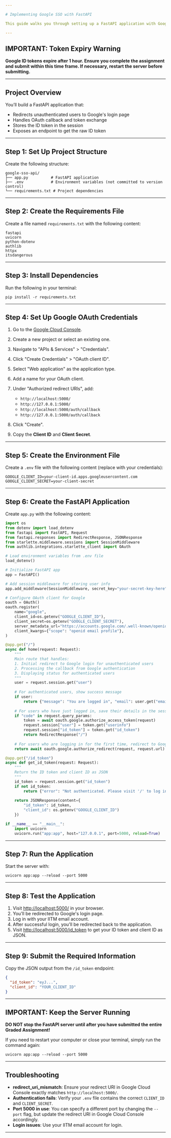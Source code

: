 ```yaml
---

# Implementing Google SSO with FastAPI

This guide walks you through setting up a FastAPI application with Google Single Sign-On (SSO) authentication, exposing the user's ID token.

---
```


## IMPORTANT: Token Expiry Warning

**Google ID tokens expire after 1 hour. Ensure you complete the assignment and submit within this time frame. If necessary, restart the server before submitting.**

---

## Project Overview

You’ll build a FastAPI application that:

* Redirects unauthenticated users to Google's login page
* Handles OAuth callback and token exchange
* Stores the ID token in the session
* Exposes an endpoint to get the raw ID token

---

## Step 1: Set Up Project Structure

Create the following structure:

```
google-sso-api/
├── app.py          # FastAPI application
├── .env            # Environment variables (not committed to version control)
└── requirements.txt # Project dependencies
```

---

## Step 2: Create the Requirements File

Create a file named `requirements.txt` with the following content:

```
fastapi
uvicorn
python-dotenv
authlib
httpx
itsdangerous
```

---

## Step 3: Install Dependencies

Run the following in your terminal:

```
pip install -r requirements.txt
```

---

## Step 4: Set Up Google OAuth Credentials

1. Go to the [Google Cloud Console](https://console.cloud.google.com/).
2. Create a new project or select an existing one.
3. Navigate to "APIs & Services" > "Credentials".
4. Click "Create Credentials" > "OAuth client ID".
5. Select "Web application" as the application type.
6. Add a name for your OAuth client.
7. Under "Authorized redirect URIs", add:

   * `http://localhost:5000/`
   * `http://127.0.0.1:5000/`
   * `http://localhost:5000/auth/callback`
   * `http://127.0.0.1:5000/auth/callback`
8. Click "Create".
9. Copy the **Client ID** and **Client Secret**.

---

## Step 5: Create the Environment File

Create a `.env` file with the following content (replace with your credentials):

```
GOOGLE_CLIENT_ID=your-client-id.apps.googleusercontent.com
GOOGLE_CLIENT_SECRET=your-client-secret
```

---

## Step 6: Create the FastAPI Application

Create `app.py` with the following content:

```python
import os
from dotenv import load_dotenv
from fastapi import FastAPI, Request
from fastapi.responses import RedirectResponse, JSONResponse
from starlette.middleware.sessions import SessionMiddleware
from authlib.integrations.starlette_client import OAuth

# Load environment variables from .env file
load_dotenv()

# Initialize FastAPI app
app = FastAPI()

# Add session middleware for storing user info
app.add_middleware(SessionMiddleware, secret_key="your-secret-key-here")

# Configure OAuth client for Google
oauth = OAuth()
oauth.register(
    name="google",
    client_id=os.getenv("GOOGLE_CLIENT_ID"),
    client_secret=os.getenv("GOOGLE_CLIENT_SECRET"),
    server_metadata_url="https://accounts.google.com/.well-known/openid-configuration",
    client_kwargs={"scope": "openid email profile"},
)

@app.get("/")
async def home(request: Request):
    """
    Main route that handles:
    1. Initial redirect to Google login for unauthenticated users
    2. Processing the callback from Google authentication
    3. Displaying status for authenticated users
    """
    user = request.session.get("user")
    
    # For authenticated users, show success message
    if user:
        return {"message": "You are logged in", "email": user.get("email")}
    
    # For users who have just logged in, save their details in the session
    if "code" in request.query_params:
        token = await oauth.google.authorize_access_token(request)
        request.session["user"] = token.get("userinfo")
        request.session["id_token"] = token.get("id_token")
        return RedirectResponse("/")
    
    # For users who are logging in for the first time, redirect to Google login
    return await oauth.google.authorize_redirect(request, request.url)

@app.get("/id_token")
async def get_id_token(request: Request):
    """
    Return the ID token and client ID as JSON
    """
    id_token = request.session.get("id_token")
    if not id_token:
        return {"error": "Not authenticated. Please visit '/' to log in first."}
    
    return JSONResponse(content={
        "id_token": id_token,
        "client_id": os.getenv("GOOGLE_CLIENT_ID")
    })

if __name__ == "__main__":
    import uvicorn
    uvicorn.run("app:app", host="127.0.0.1", port=5000, reload=True)
```

---

## Step 7: Run the Application

Start the server with:

```
uvicorn app:app --reload --port 5000
```

---

## Step 8: Test the Application

1. Visit [http://localhost:5000/](http://localhost:5000/) in your browser.
2. You’ll be redirected to Google's login page.
3. Log in with your IITM email account.
4. After successful login, you’ll be redirected back to the application.
5. Visit [http://localhost:5000/id\_token](http://localhost:5000/id_token) to get your ID token and client ID as JSON.

---

## Step 9: Submit the Required Information

Copy the JSON output from the `/id_token` endpoint:

```json
{
  "id_token": "eyJ...",
  "client_id": "YOUR_CLIENT_ID"
}
```

---

## IMPORTANT: Keep the Server Running

**DO NOT stop the FastAPI server until after you have submitted the entire Graded Assignment!**

If you need to restart your computer or close your terminal, simply run the command again:

```
uvicorn app:app --reload --port 5000
```

---

## Troubleshooting

* **redirect\_uri\_mismatch**: Ensure your redirect URI in Google Cloud Console exactly matches `http://localhost:5000/`.
* **Authentication fails**: Verify your `.env` file contains the correct `CLIENT_ID` and `CLIENT_SECRET`.
* **Port 5000 in use**: You can specify a different port by changing the `--port` flag, but update the redirect URI in Google Cloud Console accordingly.
* **Login issues**: Use your IITM email account for login.

---

